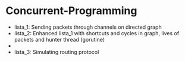 # Concurrent-Programming

<ul>
<li> lista_1: Sending packets through channels on directed graph</li>
<li> lista_2: Enhanced lista_1 with shortcuts and cycles in graph, lives of packets and hunter thread (gorutine)<li>
<li> lista_3: Simulating routing protocol</li>
</ul>
